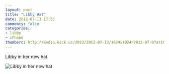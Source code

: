 ```yaml
---
layout: post
title: "Libby Hat"
date: 2012-07-13 17:53
comments: false
categories: 
- libby
- iPhone
thumbsrc: http://media.eick.us/2012/2012-07-13/1024x1024/2012-07-07at18.00.08.jpg
---
```

Libby in her new hat.

![Libby in her new hat](/assets/images/2012/2012-07-13/original/2012-07-07at18.00.08.jpg)
